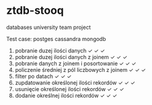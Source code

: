 # ztdb-stooq

databases university team project


Test case: postges cassandra mongodb
1. pobranie duzej ilości danych ✓ ✓ ✓
2. pobranie duzej ilości danych z joinem ✓ ✓ ✓
3. pobranie danych z joinem i posortowanie ✓ ✓ ✓
4. policzenie średniej z pól liczbowych z joinem ✓ ✓ ✓
5. filter po datach ✓ ✓ ✓
6. zupdatowanie określonej ilości rekordów ✓ ✓ ✓
7. usunięcie określonej ilości rekordów ✓ ✓ ✓
8. dodanie określnej ilości rekordów ✓ ✓ ✓